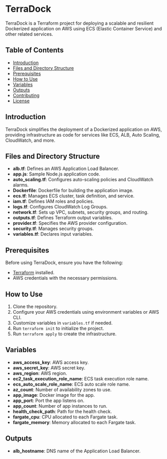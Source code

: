 # TerraDock

TerraDock is a Terraform project for deploying a scalable and resilient Dockerized application on AWS using ECS (Elastic Container Service) and other related services.

## Table of Contents

- [Introduction](#introduction)
- [Files and Directory Structure](#files-and-directory-structure)
- [Prerequisites](#prerequisites)
- [How to Use](#how-to-use)
- [Variables](#variables)
- [Outputs](#outputs)
- [Contributing](#contributing)
- [License](#license)

## Introduction

TerraDock simplifies the deployment of a Dockerized application on AWS, providing infrastructure as code for services like ECS, ALB, Auto Scaling, CloudWatch, and more.

## Files and Directory Structure

- **alb.tf**: Defines an AWS Application Load Balancer.
- **app.js**: Sample Node.js application code.
- **auto_scaling.tf**: Configures auto-scaling policies and CloudWatch alarms.
- **Dockerfile**: Dockerfile for building the application image.
- **ecs.tf**: Manages ECS cluster, task definition, and service.
- **iam.tf**: Defines IAM roles and policies.
- **logs.tf**: Configures CloudWatch Log Groups.
- **network.tf**: Sets up VPC, subnets, security groups, and routing.
- **outputs.tf**: Defines Terraform output variables.
- **provider.tf**: Specifies the AWS provider configuration.
- **security.tf**: Manages security groups.
- **variables.tf**: Declares input variables.

## Prerequisites

Before using TerraDock, ensure you have the following:

- [Terraform](https://www.terraform.io/) installed.
- AWS credentials with the necessary permissions.

## How to Use

1. Clone the repository.
2. Configure your AWS credentials using environment variables or AWS CLI.
3. Customize variables in `variables.tf` if needed.
4. Run `terraform init` to initialize the project.
5. Run `terraform apply` to create the infrastructure.

## Variables

- **aws_access_key**: AWS access key.
- **aws_secret_key**: AWS secret key.
- **aws_region**: AWS region.
- **ec2_task_execution_role_name**: ECS task execution role name.
- **ecs_auto_scale_role_name**: ECS auto scale role name.
- **az_count**: Number of availability zones to use.
- **app_image**: Docker image for the app.
- **app_port**: Port the app listens on.
- **app_count**: Number of app instances to run.
- **health_check_path**: Path for the health check.
- **fargate_cpu**: CPU allocated to each Fargate task.
- **fargate_memory**: Memory allocated to each Fargate task.

## Outputs

- **alb_hostname**: DNS name of the Application Load Balancer.